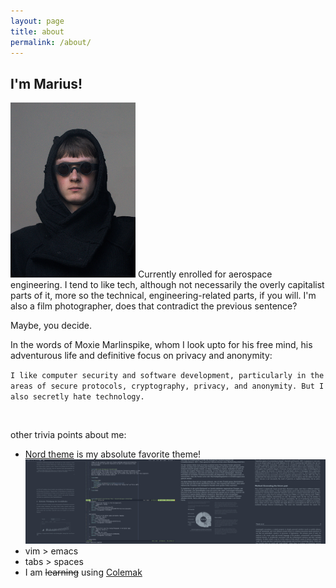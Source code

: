 ```yaml
---
layout: page
title: about
permalink: /about/
---
```


## I'm Marius!

<img src="/images/small/me-4.jpg" alt="avatar" width="200"/>
Currently enrolled for aerospace engineering.
I tend to like tech, although not necessarily the overly capitalist parts of it, more so
the technical, engineering-related parts, if you will.
I'm also a film photographer, does that contradict the previous sentence?


Maybe, you decide.

In the words of Moxie Marlinspike, whom I look upto for his free mind, his adventurous
life and definitive focus on privacy and anonymity:

`I like computer security and software development, particularly in the areas of secure protocols, cryptography, privacy, and anonymity. But I also secretly hate technology.`

<br/>

other trivia points about me:
* [Nord theme](https://www.nordtheme.com/) is my absolute favorite theme!
![Nord theme](/images/small/nord-theme.jpg)
* vim > emacs
* tabs > spaces
* I am ~~learning~~ using [Colemak](https://colemak.com/)
